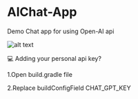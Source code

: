 # AIChat-App
Demo Chat app for using Open-AI api 


![alt text](https://i.ibb.co/tJdxpth/Chat-AI.png)



💻 Adding your personal api key?


 1.Open build.gradle file

 2.Replace buildConfigField CHAT_GPT_KEY 

